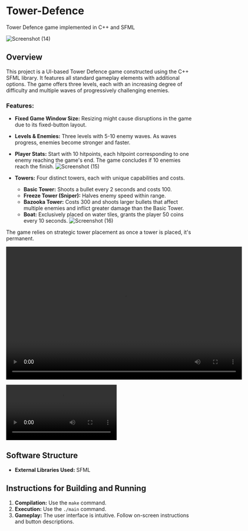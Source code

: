 # Tower-Defence
Tower Defence game implemented in C++ and SFML

![Screenshot (14)](https://github.com/eralds/Tower-Defence/assets/94328315/5bb33043-6f79-4e69-a9c0-d854abf12b89)

## Overview

This project is a UI-based Tower Defence game constructed using the C++ SFML library. It features all standard gameplay elements with additional options. The game offers three levels, each with an increasing degree of difficulty and multiple waves of progressively challenging enemies. 

### Features:


- **Fixed Game Window Size:** Resizing might cause disruptions in the game due to its fixed-button layout.
- **Levels & Enemies:** Three levels with 5-10 enemy waves. As waves progress, enemies become stronger and faster.
- **Player Stats:** Start with 10 hitpoints, each hitpoint corresponding to one enemy reaching the game's end. The game concludes if 10 enemies reach the finish.
![Screenshot (15)](https://github.com/eralds/Tower-Defence/assets/94328315/eaae2d1e-9fac-4820-a751-086447aa18c9)

- **Towers:** Four distinct towers, each with unique capabilities and costs. 
  - **Basic Tower:** Shoots a bullet every 2 seconds and costs 100.
  - **Freeze Tower (Sniper):** Halves enemy speed within range.
  - **Bazooka Tower:** Costs 300 and shoots larger bullets that affect multiple enemies and inflict greater damage than the Basic Tower.
  - **Boat:** Exclusively placed on water tiles, grants the player 50 coins every 10 seconds.
![Screenshot (16)](https://github.com/eralds/Tower-Defence/assets/94328315/4240ded3-0742-4717-8ed7-8021760a2185)

The game relies on strategic tower placement as once a tower is placed, it's permanent.

<video width="640" height="360" controls>
  <source src="src/tower_defense.mp4" type="video/mp4">
  Your browser does not support the video tag.
</video>

![Watch the video](src/tower_defense.mp4)

## Software Structure

- **External Libraries Used:** SFML

## Instructions for Building and Running

1. **Compilation:** Use the `make` command.
2. **Execution:** Use the `./main` command.
3. **Gameplay:** The user interface is intuitive. Follow on-screen instructions and button descriptions.
